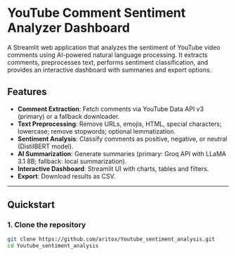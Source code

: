 # YouTube Comment Sentiment Analyzer Dashboard

A Streamlit web application that analyzes the sentiment of YouTube video comments using AI-powered natural language processing. It extracts comments, preprocesses text, performs sentiment classification, and provides an interactive dashboard with summaries and export options.

## Features

- **Comment Extraction**: Fetch comments via YouTube Data API v3 (primary) or a fallback downloader.
- **Text Preprocessing**: Remove URLs, emojis, HTML, special characters; lowercase; remove stopwords; optional lemmatization.
- **Sentiment Analysis**: Classify comments as positive, negative, or neutral (DistilBERT model).
- **AI Summarization**: Generate summaries (primary: Groq API with LLaMA 3.1 8B; fallback: local summarization).
- **Interactive Dashboard**: Streamlit UI with charts, tables and filters.
- **Export**: Download results as CSV.

---

## Quickstart

### 1. Clone the repository
```bash
git clone https://github.com/aritox/Youtube_sentiment_analysis.git
cd Youtube_sentiment_analysis
